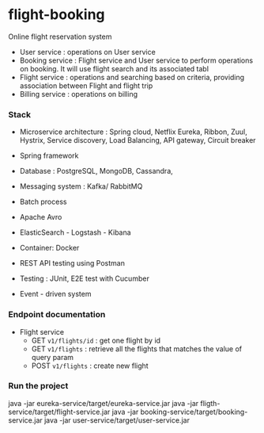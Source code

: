 # flight-booking
Online flight reservation system 

+ User service : operations on User service 
+ Booking service : Flight service and User service to perform operations on booking. It will use flight search and its associated tabl
+ Flight service : operations and searching based on criteria, providing association between Flight and flight trip 
+ Billing service : operations on billing 


### Stack 
+ Microservice architecture : Spring cloud, Netflix Eureka, Ribbon, Zuul, Hystrix, Service discovery, Load Balancing, API gateway, Circuit breaker 
+ Spring framework 

+ Database : PostgreSQL, MongoDB, Cassandra, 
+ Messaging system : Kafka/ RabbitMQ 
+ Batch process 
+ Apache Avro
+ ElasticSearch - Logstash - Kibana 
+ Container: Docker 

+ REST API testing using Postman
+ Testing : JUnit, E2E test with Cucumber
+ Event - driven system 



### Endpoint documentation 
+ Flight service
    + GET `v1/flights/id` : get one flight by id 
    + GET `v1/flights` : retrieve all the flights that matches the value of query param 
    + POST `v1/flights` : create new flight 





### Run the project 

java -jar eureka-service/target/eureka-service.jar
java -jar fligth-service/target/flight-service.jar
java -jar booking-service/target/booking-service.jar
java -jar user-service/target/user-service.jar